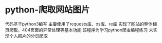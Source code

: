 # python-爬取网站图片
代码基于python3编写
主要使用了requests库、os库、re库
实现了网站的整体翻页爬取，404页面的异常处理等基本功能
该程序为学习python爬虫编程练习
未实现个人照片的分页爬取
